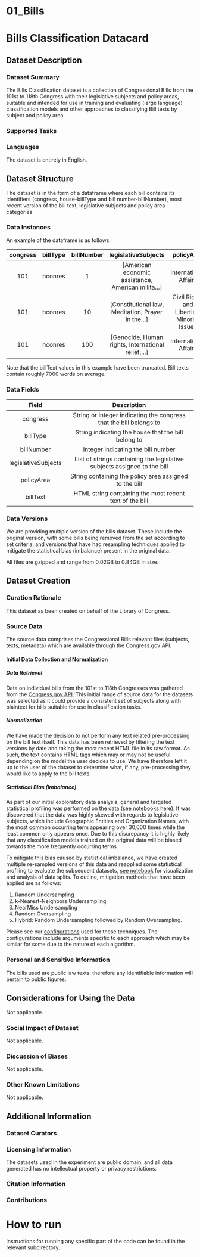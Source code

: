 # 01_Bills

# Bills Classification Datacard 

## Dataset Description

### Dataset Summary
The Bills Classification dataset is a collection of Congressional Bills from the 101st to 118th Congress with their legislative subjects and policy areas, suitable and intended for use in training and evaluating (large language) classification models and other approaches to classifying Bill texts by subject and policy area.  

### Supported Tasks

### Languages
The dataset is entirely in English.

## Dataset Structure
The dataset is in the form of a dataframe where each bill contains its identifiers (congress, house-billType and bill number-billNumber), most recent version of the bill text, legislative subjects and policy area categories.

### Data Instances
An example of the dataframe is as follows:

| congress | billType | billNumber | legislativeSubjects                                | policyArea                                  | billText                                          |
| :---:    | :---:    | :---:      | :---:                                              | :---:                                       | :---:                                             |
| 101      | hconres  | 1          | [American economic assistance, American milita...] | International Affairs	                      | `<pre>Â \nB37 6-6-89 [OC's]\nHCON 1 IH\n101st C...` |
| 101      | hconres  | 10         | [Constitutional law, Meditation, Prayer in the...] | Civil Rights and Liberties, Minority Issues | `<pre>Â \nB37 Rosey 1/4/89 [Updated]\nHCON 10 I..`  |
| 101      | hconres  | 100        | [Genocide, Human rights, International relief,...] | International Affairs | `<pre>Â \nHCON 100 IH\n101st CONGRESS\n1st Sess...` |

Note that the billText values in this example have been truncated. Bill texts contain roughly 7000 words on average.

### Data Fields
| Field               | Description |
|:---:                |:---:                              |
| congress            | String or integer indicating the congress that the bill belongs to |
| billType            | String indicating the house that the bill belong to |
| billNumber          | Integer indicating the bill number |
| legislativeSubjects | List of strings containing the legislative subjects assigned to the bill |
| policyArea          | String containing the policy area assigned to the bill |
| billText            | HTML string containing the most recent text of the bill |

### Data Versions
We are providing multiple version of the bills dataset. These include the original version, with some bills being removed from the set according to set criteria, and versions that have had resampling techniques applied to mitigate the statistical bias (imbalance) present in the original data. 

All files are gzipped and range from 0.02GB to 0.84GB in size.

## Dataset Creation

### Curation Rationale
This dataset as been created on behalf of the Library of Congress.

### Source Data
The source data comprises the Congressional Bills relevant files (subjects, texts, metadata) which are available through the Congress.gov API.

#### Initial Data Collection and Normalization

##### Data Retrieval

Data on individual bills from the 101st to 118th Congresses was gathered from the [Congress.gov API](https://api.congress.gov/). This initial range of source data for the datasets was selected as it could provide a consistent set of subjects along with plaintext for bills suitable for use in classification tasks. 

##### Normalization
We have made the decision to not perform any text related pre-processing on the bill text itself. This data has been retrieved by filtering the text versions by date and taking the most recent HTML file in its raw format. As such, the text contains HTML tags which may or may not be useful depending on the model the user decides to use. We have therefore left it up to the user of the dataset to determine what, if any, pre-processing they would like to apply to the bill texts.

##### Statistical Bias (Imbalance)
As part of our initial exploratory data analysis, general and targeted statistical profiling was performed on the data [(see notebooks here)](03_profiling). It was discovered that the data was highly skewed with regards to legislative subjects, which include Geographic Entities and Organization Names, with the most common occurring term appearing over 30,000 times while the least common only appears once. Due to this discrepancy it is highly likely that any classification models trained on the original data will be biased towards the more frequently occurring terms.

To mitigate this bias caused by statistical imbalance, we have created multiple re-sampled versions of this data and reapplied some statistical profiling to evaluate the subsequent datasets, [see notebook](03_profiling/03_post_resampling_stat_profiling_visualization.ipynb) for visualization and analysis of data splits. To outline, mitigation methods that have been applied are as follows:
1. Random Undersampling
2. k-Nearest-Neighbors Undersampling
3. NearMiss Undersampling
4. Random Oversampling
5. Hybrid: Random Undersampling followed by Random Oversampling.

Please see our [configurations](04_mitigating_imbalance/config.py) used for these techniques. The configurations include arguments specific to each approach which may be similar for some due to the nature of each algorithm.



### Personal and Sensitive Information
The bills used are public law texts, therefore any identifiable information will pertain to public figures.

## Considerations for Using the Data
Not applicable. 

### Social Impact of Dataset
Not applicable. 

### Discussion of Biases
Not applicable. 

### Other Known Limitations
Not applicable. 

## Additional Information
### Dataset Curators
### Licensing Information
The datasets used in the experiment are public domain, and all data generated has no intellectual property or privacy restrictions.

### Citation Information
### Contributions


# How to run

Instructions for running any specific part of the code can be found in the relevant subdirectory.